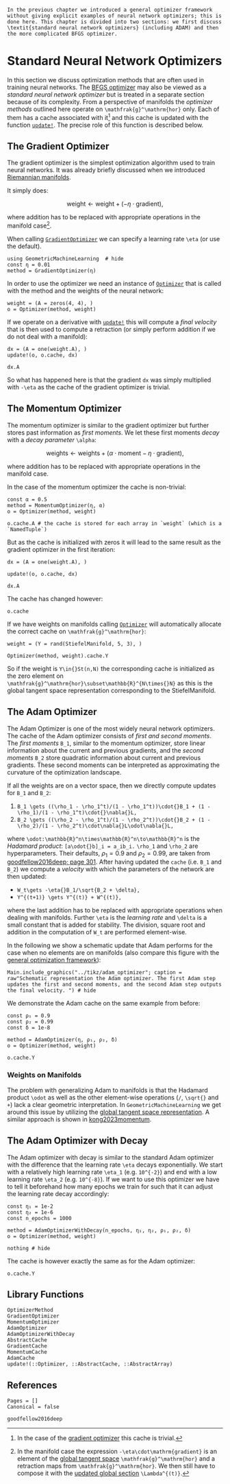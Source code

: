 ```@raw latex
In the previous chapter we introduced a general optimizer framework without giving explicit examples of neural network optimizers; this is done here. This chapter is divided into two sections: we first discuss \textit{standard neural network optimizers} (including ADAM) and then the more complicated BFGS optimizer.
```

# Standard Neural Network Optimizers

In this section we discuss optimization methods that are often used in training neural networks. The [BFGS optimizer](@ref "The BFGS Optimizer") may also be viewed as a *standard neural network optimizer* but is treated in a separate section because of its complexity. From a perspective of manifolds the *optimizer methods* outlined here operate on ``\mathfrak{g}^\mathrm{hor}`` only. Each of them has a cache associated with it[^1] and this cache is updated with the function [`update!`](@ref). The precise role of this function is described below.

[^1]: In the case of the [gradient optimizer](@ref "The Gradient Optimizer") this cache is trivial.

## The Gradient Optimizer

The gradient optimizer is the simplest optimization algorithm used to train neural networks. It was already briefly discussed when we introduced [Riemannian manifolds](@ref "Gradient Flows and Riemannian Optimization").

It simply does: 

```math
\mathrm{weight} \leftarrow \mathrm{weight} + (-\eta\cdot\mathrm{gradient}),
```

where addition has to be replaced with appropriate operations in the manifold case[^2].

[^2]: In the manifold case the expression ``-\eta\cdot\mathrm{gradient}`` is an element of the [global tangent space](@ref "Global Tangent Spaces") ``\mathfrak{g}^\mathrm{hor}`` and a retraction maps from ``\mathfrak{g}^\mathrm{hor}``. We then still have to compose it with the [updated global section](@ref "Parallel Transport") ``\Lambda^{(t)}``.

When calling [`GradientOptimizer`](@ref) we can specify a learning rate ``\eta`` (or use the default).

```@example optimizer_methods
using GeometricMachineLearning  # hide
const η = 0.01
method = GradientOptimizer(η)
```

In order to use the optimizer we need an instance of [`Optimizer`](@ref) that is called with the method and the weights of the neural network:


```@example optimizer_methods
weight = (A = zeros(4, 4), )
o = Optimizer(method, weight)
```

If we operate on a derivative with [`update!`](@ref) this will compute a *final velocity* that is then used to compute a retraction (or simply perform addition if we do not deal with a manifold):

```@example optimizer_methods
dx = (A = one(weight.A), )
update!(o, o.cache, dx)

dx.A
```

So what has happened here is that the gradient `dx` was simply multiplied with ``-\eta`` as the cache of the gradient optimizer is trivial.

## The Momentum Optimizer

The momentum optimizer is similar to the gradient optimizer but further stores past information as *first moments*. We let these first moments *decay* with a *decay parameter* ``\alpha``:

```math
\mathrm{weights} \leftarrow \mathrm{weights} + (\alpha\cdot\mathrm{moment} - \eta\cdot\mathrm{gradient}),
```

where addition has to be replaced with appropriate operations in the manifold case.

In the case of the momentum optimizer the cache is non-trivial:

```@example optimizer_methods
const α = 0.5
method = MomentumOptimizer(η, α)
o = Optimizer(method, weight)

o.cache.A # the cache is stored for each array in `weight` (which is a `NamedTuple`)
```

But as the cache is initialized with zeros it will lead to the same result as the gradient optimizer in the first iteration:

```@example optimizer_methods
dx = (A = one(weight.A), )

update!(o, o.cache, dx)

dx.A
```

The cache has changed however:

```@example optimizer_methods
o.cache
```

If we have weights on manifolds calling [`Optimizer`](@ref) will automatically allocate the correct cache on ``\mathfrak{g}^\mathrm{hor}``:

```@example optimizer_methods
weight = (Y = rand(StiefelManifold, 5, 3), )

Optimizer(method, weight).cache.Y
```

So if the weight is ``Y\in{}St(n,N)`` the corresponding cache is initialized as the zero element on ``\mathfrak{g}^\mathrm{hor}\subset\mathbb{R}^{N\times{}N}`` as this is the global tangent space representation corresponding to the StiefelManifold.

## The Adam Optimizer 

The Adam Optimizer is one of the most widely neural network optimizers. The cache of the Adam optimizer consists of *first and second moments*. The *first moments* ``B_1``, similar to the momentum optimizer, store linear information about the current and previous gradients, and the *second moments* ``B_2`` store quadratic information about current and previous gradients. These second moments can be interpreted as approximating the curvature of the optimization landscape.  

If all the weights are on a vector space, then we directly compute updates for ``B_1`` and ``B_2``:
1. ``B_1 \gets ((\rho_1 - \rho_1^t)/(1 - \rho_1^t))\cdot{}B_1 + (1 - \rho_1)/(1 - \rho_1^t)\cdot{}\nabla{}L,``
2. ``B_2 \gets ((\rho_2 - \rho_1^t)/(1 - \rho_2^t))\cdot{}B_2 + (1 - \rho_2)/(1 - \rho_2^t)\cdot\nabla{}L\odot\nabla{}L,``

where ``\odot:\mathbb{R}^n\times\mathbb{R}^n\to\mathbb{R}^n`` is the *Hadamard product*: ``[a\odot{}b]_i = a_ib_i.`` ``\rho_1`` and ``\rho_2`` are hyperparameters. Their defaults, $\rho_1=0.9$ and $\rho_2=0.99$, are taken from [goodfellow2016deep; page 301](@cite). After having updated the `cache` (i.e. ``B_1`` and ``B_2``) we compute a *velocity* with which the parameters of the network are then updated:
* ``W_t\gets -\eta{}B_1/\sqrt{B_2 + \delta},``
* ``Y^{(t+1)} \gets Y^{(t)} + W^{(t)},``

where the last addition has to be replaced with appropriate operations when dealing with manifolds. Further ``\eta`` is the *learning rate* and ``\delta`` is a small constant that is added for stability. The division, square root and addition in the computation of ``W_t`` are performed element-wise.

In the following we show a schematic update that Adam performs for the case when no elements are on manifolds (also compare this figure with the [general optimization framework](@ref "Generalization to Homogeneous Spaces")):

```@example 
Main.include_graphics("../tikz/adam_optimizer"; caption = raw"Schematic representation the Adam optimizer. The first Adam step updates the first and second moments, and the second Adam step outputs the final velocity. ") # hide
```

We demonstrate the Adam cache on the same example from before:
```@example optimizer_methods
const ρ₁ = 0.9
const ρ₂ = 0.99
const δ = 1e-8

method = AdamOptimizer(η, ρ₁, ρ₂, δ)
o = Optimizer(method, weight)

o.cache.Y
```

### Weights on Manifolds 

The problem with generalizing Adam to manifolds is that the Hadamard product ``\odot`` as well as the other element-wise operations (``/``, ``\sqrt{}`` and ``+``) lack a clear geometric interpretation. In `GeometricMachineLearning` we get around this issue by utilizing the [global tangent space representation](@ref "Global Tangent Spaces"). A similar approach is shown in [kong2023momentum](@cite).

## The Adam Optimizer with Decay
The Adam optimizer with decay is similar to the standard Adam optimizer with the difference that the learning rate ``\eta`` decays exponentially. We start with a relatively high learning rate ``\eta_1`` (e.g. ``10^{-2}``) and end with a low learning rate ``\eta_2`` (e.g. ``10^{-8}``). If we want to use this optimizer we have to tell it beforehand how many epochs we train for such that it can adjust the learning rate decay accordingly:

```@example optimizer_methods
const η₁ = 1e-2 
const η₂ = 1e-6
const n_epochs = 1000 

method = AdamOptimizerWithDecay(n_epochs, η₁, η₂, ρ₁, ρ₂, δ)
o = Optimizer(method, weight)

nothing # hide
```
 
 The cache is however exactly the same as for the Adam optimizer:

```@example optimizer_methods
o.cache.Y
```

## Library Functions

```@docs
OptimizerMethod
GradientOptimizer
MomentumOptimizer
AdamOptimizer
AdamOptimizerWithDecay
AbstractCache
GradientCache
MomentumCache
AdamCache
update!(::Optimizer, ::AbstractCache, ::AbstractArray)
```

## References

```@bibliography 
Pages = []
Canonical = false

goodfellow2016deep
```